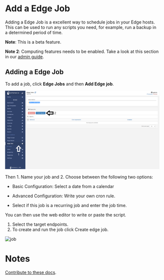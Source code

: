 # Add a Edge Job

Adding a Edge Job is a excellent way to schedule jobs in your Edge hosts. This can be used to run any scripts you need, for example, run a backup in a determined period of time. 

<b>Note</b>: This is a beta feature.

<b>Note 2</b>: Computing features needs to be enabled. Take a look at this section in our [admin guide](v2.0/settings/edge/#enabling-edge-compute-features).

## Adding a Edge Job

To add a job, click <b>Edge Jobs</b> and then <b>Add Edge job</b>.

![edge](assets/create-1.png)

Then 1. Name your job and 2. Choose between the following two options:

* Basic Configuration: Select a date from a calendar
* Advanced Configuration: Write your own cron rule.

* Select if this job is a recurring job and enter the job time.

You can then use the web editor to write or paste the script.

1. Select the target endpoints.
2. To create and run the job click Create edge job.

![job](https://documentation.portainer.io/v2.0/settings/assets/edge_8.png)

# Notes

[Contribute to these docs](https://github.com/portainer/portainer-docs/blob/master/contributing.md).